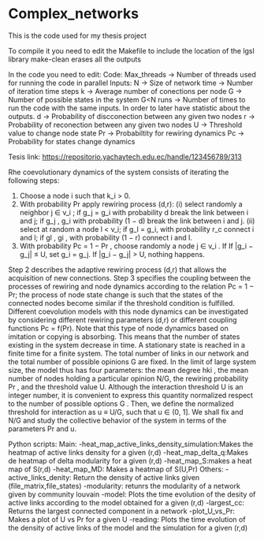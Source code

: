 # Complex_networks
This is the code used for my thesis project

To compile it you need to edit the Makefile to include the location of the lgsl library
make-clean erases all the outputs


In the code you need to edit:
  Code:
    Max_threads -> Number of threads used for running the code in parallel
  Inputs:
    N -> Size of network 
    time -> Number of iteration time steps
    k -> Average number of conections per node
    G -> Number of possible states in the system G<N
    runs -> Number of times to run the code with the same inputs. In order to later have statistic about the outputs.
    d -> Probability of discconection between any given two nodes
    r -> Probability of reconection between any given two nodes
    U -> Threshold value to change node state
    Pr -> Probabiltity for rewiring dynamics
    Pc -> Probability for states change dynamics

  Tesis link: https://repositorio.yachaytech.edu.ec/handle/123456789/313 


Rhe coevolutionary dynamics of the system consists of iterating the following steps:
   1. Choose a node i such that k_i > 0.
   2. With probability Pr apply rewiring process (d,r): (i) select randomly a neighbor j ∈ ν_i ; if g_j = g_i with
      probability d break the link between i and j; if g_j , g_i with probability (1 − d) break the link between i and j.
      (ii) select at random a node l < ν_i; if g_l = g_i, with probability r_c connect i and l; if gl , gi , with probability (1 − r) connect i and l.
   4. With probability Pc = 1 − Pr , choose randomly a node j ∈ ν_i . If If |g_i − g_j| ≤ U, set g_i = g_j. If |g_i − g_j| > U, nothing happens.
      
Step 2 describes the adaptive rewiring process (d,r) that allows the acquisition of new connections. Step 3
specifies the coupling between the processes of rewiring and node dynamics according to the relation Pc = 1 − Pr;
the process of node state change is such that the states of the connected nodes become similar if the threshold
condition is fulfilled. Different coevolution models with this node dynamics can be investigated by considering
different rewiring parameters (d,r) or different coupling functions Pc = f(Pr).
Note that this type of node dynamics based on imitation or copying is absorbing. This means that the number
of states existing in the system decrease in time. A stationary state is reached in a finite time for a finite system.
The total number of links in our network and the total number of possible opinions G are fixed. In the limit of
large system size, the model thus has four parameters: the mean degree hki , the mean number of nodes holding a
particular opinion N/G, the rewiring probability Pr , and the threshold value U. Although the interaction threshold
U is an integer number, it is convenient to express this quantity normalized respect to the number of possible
options G . Then, we define the normalized threshold for interaction as u ≡ U/G, such that u ∈ (0, 1]. We shall fix
<k> and N/G and study the collective behavior of the system in terms of the parameters Pr and u.



Python scripts:
    Main:
	    -heat_map_active_links_density_simulation:Makes the heatmap of active links density for a given (r,d)
        -heat_map_delta_q:Makes de heatmap of delta modularity for a given (r,d)
        -heat_map_S:makes a heat map of S(r,d)
	    -heat_map_MD: Makes a heatmap of S(U,Pr)
    Others:
	    -active_links_denity: Return the density of active links given (file_matrix,file_states)
	    -modularity:    retunrs the modularity of a network given by community louvain
	    -model:         Plots the time evolution of the desity of active links according to the model obtained for a given (r,d)
	    -largest_cc:    Returns the largest connected component in a network 
	    -plot_U_vs_Pr:  Makes a plot of U vs Pr for a given U
	    -reading:       Plots the time evolution of the density of active links of the model and the simulation for a given (r,d)
